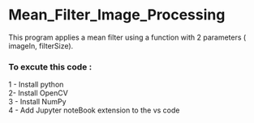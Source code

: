 # Mean_Filter_Image_Processing

This program applies a mean filter using a function with 2 parameters ( imageIn, filterSize).
### To excute this code : 

1 - Install python  
2- Install OpenCV  
3 - Install NumPy  
4 - Add Jupyter noteBook extension to the vs code
